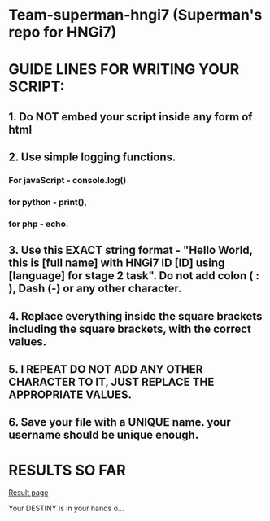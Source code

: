 # Team-superman-hngi7 (Superman's repo for HNGi7)

# GUIDE LINES FOR WRITING YOUR SCRIPT:
## 1. Do NOT embed your script inside any form of html

## 2. Use simple logging functions. 
### For javaScript - console.log()
### for python - print(), 
### for php - echo.
 
## 3. Use this EXACT string format - "Hello World, this is [full name] with HNGi7 ID [ID] using [language] for stage 2 task". Do not add colon ( : ), Dash (-) or any other character. 
## 4. Replace everything inside the square brackets including the square brackets, with the correct values. 

## 5. I REPEAT DO NOT ADD ANY OTHER CHARACTER TO IT, JUST REPLACE THE APPROPRIATE VALUES.

## 6. Save your file with a UNIQUE name. your username should be unique enough.

# RESULTS SO FAR

[Result page](https://ndubuisijr.github.io/superman-results) 

Your DESTINY is in your hands o...
